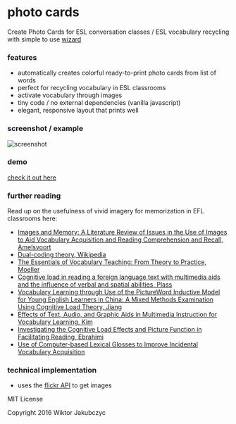 # photo cards
Create Photo Cards for ESL conversation classes / ESL vocabulary recycling with simple to use [wizard](https://monolithpl.github.io/photo-cards/)

### features
- automatically creates colorful ready-to-print photo cards from list of words
- perfect for recycling vocabulary in ESL classrooms
- activate vocabulary through images
- tiny code / no external dependencies (vanilla javascript)
- elegant, responsive layout that prints well

### screenshot / example
![screenshot](https://monolithpl.github.io/photo-cards/photocards.png "screenshot")

### demo
[check it out here](https://monolithpl.github.io/photo-cards/)

### further reading
Read up on the usefulness of vivid imagery for memorization in EFL classrooms here:
- [Images and Memory: A Literature Review of Issues in the Use of Images to Aid Vocabulary Acquisition and Reading Comprehension and Recall, Amelsvoort](http://www.pref.kanagawa.jp/uploaded/attachment/580413.pdf)
- [Dual-coding theory, Wikipedia](https://en.wikipedia.org/wiki/Dual-coding_theory)
- [The Essentials of Vocabulary Teaching: From Theory to Practice, Moeller](http://digitalcommons.unl.edu/cgi/viewcontent.cgi?article=1174&context=teachlearnfacpub)
- [Cognitive load in reading a foreign language text with multimedia aids and the influence of verbal and spatial abilities, Plass](http://citeseerx.ist.psu.edu/viewdoc/download?doi=10.1.1.615.4797&rep=rep1&type=pdf)
- [Vocabulary Learning through Use of the PictureWord Inductive Model for Young English Learners in China: A Mixed Methods Examination Using Cognitive Load Theory, Jiang](http://digitalcommons.fiu.edu/cgi/viewcontent.cgi?article=2608&context=etd)
- [Effects of Text, Audio, and Graphic Aids in Multimedia Instruction for Vocabulary Learning, Kim](http://www.ifets.info/journals/11_3/9.pdf)
- [Investigating the Cognitive Load Effects and Picture Function in Facilitating Reading, Ebrahimi](https://www.researchgate.net/publication/276295408_Investigating_the_Cognitive_Load_Effects_and_Picture_Function_in_Facilitating_Reading)
- [Use of Computer-based Lexical Glosses to Improve Incidental Vocabulary Acquisition](https://books.google.pl/books?id=B7mVpITNvF0C&pg=PA50&lpg=PA50&dq=vocabulary+memory+cognitive+load+images&source=bl&ots=Uva7D_e9qI&sig=J3AAWoK4IMJoXjwzVaaJoxNQDyw&hl=en&sa=X&ved=0ahUKEwiC2q3CgazNAhVKApoKHTvTBdIQ6AEIKzAC#v=onepage&q=vocabulary%20memory%20cognitive%20load%20images&f=false)

### technical implementation
- uses the [flickr API](https://www.flickr.com/services/api/) to get images


MIT License

Copyright 2016 Wiktor Jakubczyc
